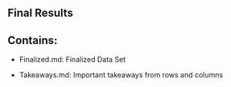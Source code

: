 ## Final Results

## Contains:

- Finalized.md: Finalized Data Set

- Takeaways.md: Important takeaways from rows and columns
